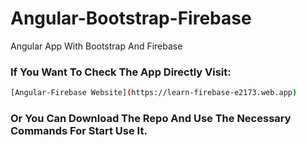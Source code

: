 # Angular-Bootstrap-Firebase

Angular App With Bootstrap And Firebase

### If You Want To Check The App Directly Visit:

```bash
[Angular-Firebase Website](https://learn-firebase-e2173.web.app)
```

### Or You Can Download The Repo And Use The Necessary Commands For Start Use It.
